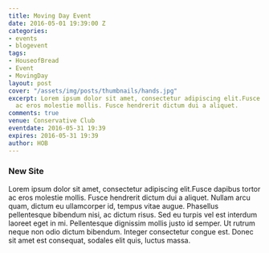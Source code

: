 ```yaml
---
title: Moving Day Event
date: 2016-05-01 19:39:00 Z
categories:
- events
- blogevent
tags:
- HouseofBread
- Event
- MovingDay
layout: post
cover: "/assets/img/posts/thumbnails/hands.jpg"
excerpt: Lorem ipsum dolor sit amet, consectetur adipiscing elit.Fusce dapibus tortor
  ac eros molestie mollis. Fusce hendrerit dictum dui a aliquet.
comments: true
venue: Conservative Club
eventdate: 2016-05-31 19:39
expires: 2016-05-31 19:39
author: HOB
---
```


### New Site

Lorem ipsum dolor sit amet, consectetur adipiscing elit.Fusce dapibus tortor ac eros molestie mollis. Fusce hendrerit dictum dui a aliquet. Nullam arcu quam, dictum eu ullamcorper id, tempus vitae augue. Phasellus pellentesque bibendum nisi, ac dictum risus. Sed eu turpis vel est interdum laoreet eget in mi. Pellentesque dignissim mollis justo id semper. Ut rutrum neque non odio dictum bibendum. Integer consectetur congue est. Donec sit amet est consequat, sodales elit quis, luctus massa.
